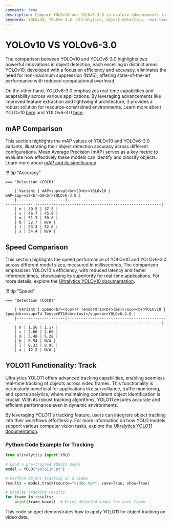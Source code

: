 ```yaml
---
comments: true
description: Compare YOLOv10 and YOLOv6-3.0 to explore advancements in object detection, real-time AI, and edge AI. Discover how these models perform in terms of accuracy, speed, and efficiency for computer vision applications. Dive into their innovative features, such as YOLOv10’s NMS-free training and YOLOv6’s Anchor-Aided Training strategy, to determine the best fit for your needs.
keywords: YOLOv10, YOLOv6-3.0, Ultralytics, object detection, real-time AI, edge AI, computer vision, model comparison, NMS-free training, Anchor-Aided Training
---
```


# YOLOv10 VS YOLOv6-3.0

The comparison between YOLOv10 and YOLOv6-3.0 highlights two powerful innovations in object detection, each excelling in distinct areas. YOLOv10, developed with a focus on efficiency and accuracy, eliminates the need for non-maximum suppression (NMS), offering state-of-the-art performance with reduced computational overhead.

On the other hand, YOLOv6-3.0 emphasizes real-time capabilities and adaptability across various applications. By leveraging advancements like improved feature extraction and lightweight architecture, it provides a robust solution for resource-constrained environments. Learn more about YOLOv10 [here](https://docs.ultralytics.com/models/yolov10/) and YOLOv6-3.0 [here](https://www.ultralytics.com/).

## mAP Comparison

This section highlights the mAP values of YOLOv10 and YOLOv6-3.0 variants, illustrating their object detection accuracy across different configurations. Mean Average Precision (mAP) serves as a key metric to evaluate how effectively these models can identify and classify objects. Learn more about [mAP and its significance](https://www.ultralytics.com/glossary/mean-average-precision-map).

!!! tip "Accuracy"

    === "Detection (COCO)"

    	| Variant | mAP<sup>val<br>50<br>YOLOv10 | mAP<sup>val<br>50<br>YOLOv6-3.0 |
    	|---------------------|-------------------------------------------------------|-------------------------------------------------------|
    	| n | 39.5 | 37.5 |
    	| s | 46.7 | 45.0 |
    	| m | 51.3 | 50.0 |
    	| b | 52.7 | N/A |
    	| l | 53.3 | 52.8 |
    	| x | 54.4 | N/A |

## Speed Comparison

This section highlights the speed performance of YOLOv10 and YOLOv6-3.0 across different model sizes, measured in milliseconds. The comparison emphasizes YOLOv10's efficiency, with reduced latency and faster inference times, showcasing its superiority for real-time applications. For more details, explore the [Ultralytics YOLOv10 documentation](https://docs.ultralytics.com/models/yolov10/).

!!! tip "Speed"

    === "Detection (COCO)"

    	| Variant | Speed<br><sup>T4 TensorRT10<br>(ms)</sup><br>YOLOv10 | Speed<br><sup>T4 TensorRT10<br>(ms)</sup><br>YOLOv6-3.0 |
    	|---------------------|-------------------------------------------------------|-------------------------------------------------------|
    	| n | 1.56 | 1.17 |
    	| s | 2.66 | 2.66 |
    	| m | 5.48 | 5.28 |
    	| b | 6.54 | N/A |
    	| l | 8.33 | 8.95 |
    	| x | 12.2 | N/A |

## YOLO11 Functionality: Track

Ultralytics YOLO11 offers advanced tracking capabilities, enabling seamless real-time tracking of objects across video frames. This functionality is particularly beneficial for applications like surveillance, traffic monitoring, and sports analytics, where maintaining consistent object identification is crucial. With its robust tracking algorithms, YOLO11 ensures accurate and efficient performance even in dynamic environments.

By leveraging YOLO11's tracking feature, users can integrate object tracking into their workflows effortlessly. For more information on how YOLO models support various computer vision tasks, explore the [Ultralytics YOLO11 documentation](https://docs.ultralytics.com/tasks/).

### Python Code Example for Tracking

```python
from ultralytics import YOLO

# Load a pre-trained YOLO11 model
model = YOLO("yolo11n.pt")

# Perform object tracking on a video
results = model.track(source="video.mp4", save=True, show=True)

# Display tracking results
for frame in results:
    print(frame.boxes)  # Print detected boxes for each frame
```

This code snippet demonstrates how to apply YOLO11 for object tracking on video data.
